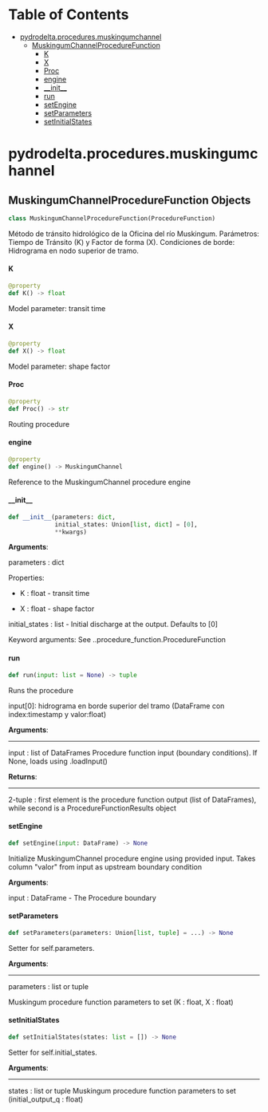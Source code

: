 # Table of Contents

* [pydrodelta.procedures.muskingumchannel](#pydrodelta.procedures.muskingumchannel)
  * [MuskingumChannelProcedureFunction](#pydrodelta.procedures.muskingumchannel.MuskingumChannelProcedureFunction)
    * [K](#pydrodelta.procedures.muskingumchannel.MuskingumChannelProcedureFunction.K)
    * [X](#pydrodelta.procedures.muskingumchannel.MuskingumChannelProcedureFunction.X)
    * [Proc](#pydrodelta.procedures.muskingumchannel.MuskingumChannelProcedureFunction.Proc)
    * [engine](#pydrodelta.procedures.muskingumchannel.MuskingumChannelProcedureFunction.engine)
    * [\_\_init\_\_](#pydrodelta.procedures.muskingumchannel.MuskingumChannelProcedureFunction.__init__)
    * [run](#pydrodelta.procedures.muskingumchannel.MuskingumChannelProcedureFunction.run)
    * [setEngine](#pydrodelta.procedures.muskingumchannel.MuskingumChannelProcedureFunction.setEngine)
    * [setParameters](#pydrodelta.procedures.muskingumchannel.MuskingumChannelProcedureFunction.setParameters)
    * [setInitialStates](#pydrodelta.procedures.muskingumchannel.MuskingumChannelProcedureFunction.setInitialStates)

<a id="pydrodelta.procedures.muskingumchannel"></a>

# pydrodelta.procedures.muskingumchannel

<a id="pydrodelta.procedures.muskingumchannel.MuskingumChannelProcedureFunction"></a>

## MuskingumChannelProcedureFunction Objects

```python
class MuskingumChannelProcedureFunction(ProcedureFunction)
```

Método de tránsito hidrológico de la Oficina del río Muskingum. Parámetros: Tiempo de Tránsito (K) y Factor de forma (X). Condiciones de borde: Hidrograma en nodo superior de tramo.

<a id="pydrodelta.procedures.muskingumchannel.MuskingumChannelProcedureFunction.K"></a>

#### K

```python
@property
def K() -> float
```

Model parameter: transit time

<a id="pydrodelta.procedures.muskingumchannel.MuskingumChannelProcedureFunction.X"></a>

#### X

```python
@property
def X() -> float
```

Model parameter: shape factor

<a id="pydrodelta.procedures.muskingumchannel.MuskingumChannelProcedureFunction.Proc"></a>

#### Proc

```python
@property
def Proc() -> str
```

Routing procedure

<a id="pydrodelta.procedures.muskingumchannel.MuskingumChannelProcedureFunction.engine"></a>

#### engine

```python
@property
def engine() -> MuskingumChannel
```

Reference to the MuskingumChannel procedure engine

<a id="pydrodelta.procedures.muskingumchannel.MuskingumChannelProcedureFunction.__init__"></a>

#### \_\_init\_\_

```python
def __init__(parameters: dict,
             initial_states: Union[list, dict] = [0],
             **kwargs)
```

**Arguments**:

  parameters : dict
  
  Properties:
  
  - K : float - transit time
  
  - X : float - shape factor
  
  initial_states : list - Initial discharge at the output. Defaults to [0]
  
  Keyword arguments:
  See ..procedure_function.ProcedureFunction

<a id="pydrodelta.procedures.muskingumchannel.MuskingumChannelProcedureFunction.run"></a>

#### run

```python
def run(input: list = None) -> tuple
```

Runs the procedure

input[0]: hidrograma en borde superior del tramo (DataFrame con index:timestamp y valor:float)

**Arguments**:

  -----------
  input : list of DataFrames
  Procedure function input (boundary conditions). If None, loads using .loadInput()
  

**Returns**:

  --------
  2-tuple : first element is the procedure function output (list of DataFrames), while second is a ProcedureFunctionResults object

<a id="pydrodelta.procedures.muskingumchannel.MuskingumChannelProcedureFunction.setEngine"></a>

#### setEngine

```python
def setEngine(input: DataFrame) -> None
```

Initialize MuskingumChannel procedure engine using provided input. Takes column "valor" from  input as upstream boundary condition

**Arguments**:

  input : DataFrame - The Procedure boundary

<a id="pydrodelta.procedures.muskingumchannel.MuskingumChannelProcedureFunction.setParameters"></a>

#### setParameters

```python
def setParameters(parameters: Union[list, tuple] = ...) -> None
```

Setter for self.parameters.

**Arguments**:

  -----------
  parameters : list or tuple
  
  Muskingum procedure function parameters to set (K : float, X : float)

<a id="pydrodelta.procedures.muskingumchannel.MuskingumChannelProcedureFunction.setInitialStates"></a>

#### setInitialStates

```python
def setInitialStates(states: list = []) -> None
```

Setter for self.initial_states.

**Arguments**:

  -----------
  states : list or tuple
  Muskingum procedure function parameters to set (initial_output_q : float)

